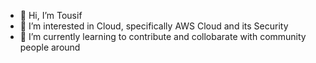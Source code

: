 - 👋 Hi, I’m Tousif
- 👀 I’m interested in Cloud, specifically AWS Cloud and its Security
- 🌱 I’m currently learning to contribute and collobarate with community people around
<!---
tousif01/tousif01 is a ✨ special ✨ repository because its `README.md` (this file) appears on your GitHub profile.
You can click the Preview link to take a look at your changes.
--->
